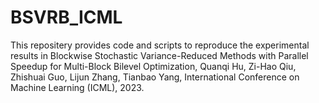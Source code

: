 # BSVRB_ICML

This repositery provides code and scripts to reproduce the experimental results in Blockwise Stochastic Variance-Reduced Methods with Parallel Speedup for Multi-Block Bilevel Optimization, Quanqi Hu, Zi-Hao Qiu, Zhishuai Guo, Lijun Zhang, Tianbao Yang, International Conference on Machine Learning (ICML), 2023.


